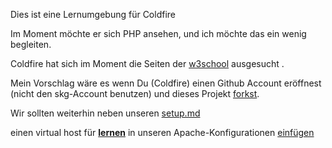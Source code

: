 Dies ist eine Lernumgebung für Coldfire

Im Moment möchte er sich PHP ansehen, und ich möchte das ein wenig begleiten.

Coldfire hat sich im Moment die Seiten der [w3school](http://www.w3schools.com/default.asp) ausgesucht .

Mein Vorschlag wäre es wenn Du (Coldfire) einen Github Account eröffnest (nicht den skg-Account benutzen) und dieses Projekt [forkst](http://de.wikipedia.org/wiki/Abspaltung_(Softwareentwicklung)).


Wir sollten weiterhin neben unseren [setup.md](setup.md)

einen virtual host für [**lernen**](http://www.lernen.loc) in unseren Apache-Konfigurationen [einfügen](setupLernen.md)

